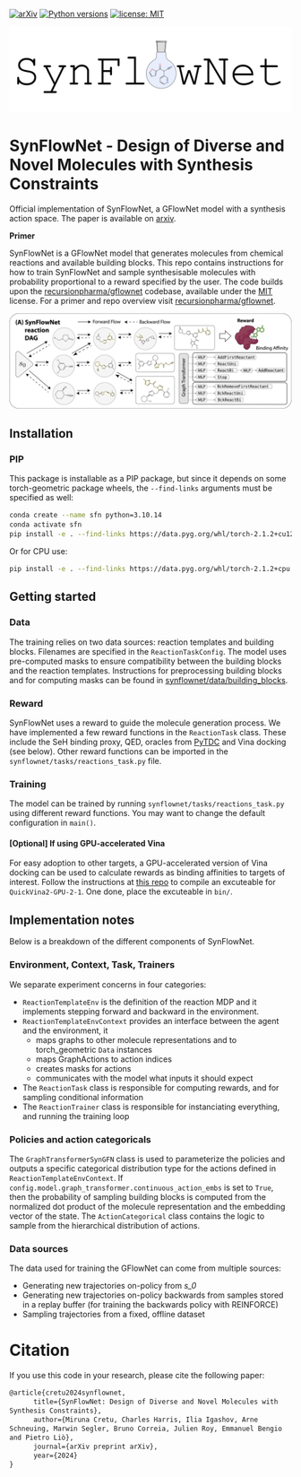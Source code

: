 

[![arXiv](https://img.shields.io/badge/arXiv-1234.56789-b31b1b.svg)](https://arxiv.org/abs/2405.01155)
[![Python versions](https://img.shields.io/badge/Python-3.9%2B-blue)](https://www.python.org/downloads/)
[![license: MIT](https://img.shields.io/badge/License-MIT-purple.svg)](LICENSE)

![GFlowNet](docs/synflownet_logo.png)

# SynFlowNet - Design of Diverse and Novel Molecules with Synthesis Constraints

Official implementation of SynFlowNet, a GFlowNet model with a synthesis action space. The paper is available on [arxiv](https://arxiv.org/abs/2405.01155).

**Primer**

SynFlowNet is a GFlowNet model that generates molecules from chemical reactions and available building blocks. This repo contains instructions for how to train SynFlowNet and sample synthesisable molecules with probability proportional to a reward specified by the user. The code builds upon the [recursionpharma/gflownet](https://github.com/recursionpharma/gflownet) codebase, available under the [MIT](https://github.com/recursionpharma/gflownet/blob/trunk/LICENSE) license. For a primer and repo overview visit [recursionpharma/gflownet](https://github.com/recursionpharma/gflownet).

![GFlowNet](docs/concept.png)

## Installation

### PIP

This package is installable as a PIP package, but since it depends on some torch-geometric package wheels, the `--find-links` arguments must be specified as well:

```bash
conda create --name sfn python=3.10.14
conda activate sfn
pip install -e . --find-links https://data.pyg.org/whl/torch-2.1.2+cu121.html
```
Or for CPU use:

```bash
pip install -e . --find-links https://data.pyg.org/whl/torch-2.1.2+cpu.html
```

## Getting started

### Data

The training relies on two data sources: reaction templates and building blocks. Filenames are specified in the `ReactionTaskConfig`. The model uses pre-computed masks to ensure compatibility between the building blocks and the reaction templates. Instructions for preprocessing building blocks and for computing masks can be found in [synflownet/data/building_blocks](https://github.com/recursionpharma/synflownet/tree/miruna-cleanup/synflownet/data/building_blocks).

### Reward

SynFlowNet uses a reward to guide the molecule generation process. We have implemented a few reward functions in the `ReactionTask` class. These include the SeH binding proxy, QED, oracles from [PyTDC](https://pypi.org/project/PyTDC/) and Vina docking (see below). Other reward functions can be imported in the `synflownet/tasks/reactions_task.py` file.

### Training

The model can be trained by running `synflownet/tasks/reactions_task.py` using different reward functions. You may want to change the default configuration in `main()`.

#### [Optional] If using GPU-accelerated Vina

For easy adoption to other targets, a GPU-accelerated version of Vina docking can be used to calculate rewards as binding affinities to targets of interest. Follow the instructions at [this repo](https://github.com/DeltaGroupNJUPT/Vina-GPU-2.1) to compile an excuteable for `QuickVina2-GPU-2-1`. One done, place the excuteable in `bin/`.

## Implementation notes

Below is a breakdown of the different components of SynFlowNet. 

### Environment, Context, Task, Trainers

We separate experiment concerns in four categories:

- `ReactionTemplateEnv` is the definition of the reaction MDP and it implements stepping forward and backward in the environment.
- `ReactionTemplateEnvContext` provides an interface between the agent and the environment, it
  - maps graphs to other molecule representations and to torch_geometric `Data` instances 
  - maps GraphActions to action indices
  - creates masks for actions
  - communicates with the model what inputs it should expect
- The `ReactionTask` class is responsible for computing rewards, and for sampling conditional information
- The `ReactionTrainer` class is responsible for instanciating everything, and running the training loop

### Policies and action categoricals

The `GraphTransformerSynGFN` class is used to parameterize the policies and outputs a specific categorical distribution type for the actions defined in `ReactionTemplateEnvContext`. If `config.model.graph_transformer.continuous_action_embs` is set to `True`, then the probability of sampling building blocks is computed from the normalized dot product of the molecule representation and the embedding vector of the state. The `ActionCategorical` class contains the logic to sample from the hierarchical distribution of actions. 

### Data sources

The data used for training the GFlowNet can come from multiple sources:
- Generating new trajectories on-policy from _s_0_
- Generating new trajectories on-policy backwards from samples stored in a replay buffer (for training the backwards policy with REINFORCE)
- Sampling trajectories from a fixed, offline dataset

# Citation

If you use this code in your research, please cite the following paper:

```
@article{cretu2024synflownet,
      title={SynFlowNet: Design of Diverse and Novel Molecules with Synthesis Constraints},
      author={Miruna Cretu, Charles Harris, Ilia Igashov, Arne Schneuing, Marwin Segler, Bruno Correia, Julien Roy, Emmanuel Bengio and Pietro Liò},
      journal={arXiv preprint arXiv},
      year={2024}
}
```
